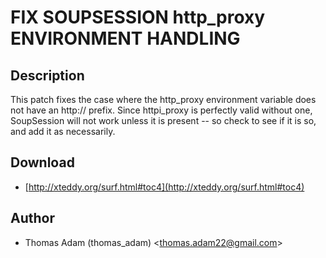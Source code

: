 FIX SOUPSESSION http_proxy ENVIRONMENT HANDLING
===============================================

Description
-----------

This patch fixes the case where the http_proxy environment variable
does not have an http:// prefix.  Since httpi\_proxy is perfectly valid
without one, SoupSession will not work unless it is present -- so check to
see if it is so, and add it as necessarily.

Download
--------

* [http://xteddy.org/surf.html#toc4](http://xteddy.org/surf.html#toc4)

Author
------

* Thomas Adam (thomas_adam) <[thomas.adam22@gmail.com](mailto:thomas.adam22@gmail.com)>
